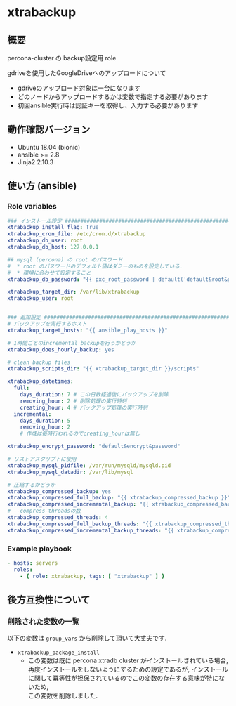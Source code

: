 # xtrabackup

## 概要

percona-cluster の backup設定用 role

gdriveを使用したGoogleDriveへのアップロードについて

* gdriveのアップロード対象は一台になります
* どのノードからアップロードするかは変数で指定する必要があります
* 初回ansible実行時は認証キーを取得し、入力する必要があります

## 動作確認バージョン

* Ubuntu 18.04 (bionic)
* ansible >= 2.8
* Jinja2 2.10.3

## 使い方 (ansible)

### Role variables

```yaml
### インストール設定 ###############################################################################
xtrabackup_install_flag: True
xtrabackup_cron_file: /etc/cron.d/xtrabackup
xtrabackup_db_user: root
xtrabackup_db_host: 127.0.0.1

## mysql (percona) の root のパスワード
#  * root のパスワードのデフォルト値はダミーのものを設定している.
#  * 環境に合わせて設定すること
xtrabackup_db_password: "{{ pxc_root_password | default('default&root&password') }}"

xtrabackup_target_dir: /var/lib/xtrabackup
xtrabackup_user: root


### 追加設定 ######################################################################################
# バックアップを実行するホスト
xtrabackup_target_hosts: "{{ ansible_play_hosts }}"

# 1時間ごとのincremental backupを行うかどうか
xtrabackup_does_hourly_backup: yes

# clean backup files
xtrabackup_scripts_dir: "{{ xtrabackup_target_dir }}/scripts"

xtrabackup_datetimes:
  full:
    days_duration: 7 # この日数経過後にバックアップを削除
    removing_hour: 2 # 削除処理の実行時刻
    creating_hour: 4 # バックアップ処理の実行時刻
  incremental:
    days_duration: 5
    removing_hour: 2
    # 作成は毎時行われるのでcreating_hourは無し

xtrabackup_encrypt_password: "default&encrypt&password"

# リストアスクリプトに使用
xtrabackup_mysql_pidfile: /var/run/mysqld/mysqld.pid
xtrabackup_mysql_datadir: /var/lib/mysql

# 圧縮するかどうか
xtrabackup_compressed_backup: yes
xtrabackup_compressed_full_backup: "{{ xtrabackup_compressed_backup }}"
xtrabackup_compressed_incremental_backup: "{{ xtrabackup_compressed_backup }}"
# --compress-threadsの数
xtrabackup_compressed_threads: 4
xtrabackup_compressed_full_backup_threads: "{{ xtrabackup_compressed_threads }}"
xtrabackup_compressed_incremental_backup_threads: "{{ xtrabackup_compressed_threads }}"
```

### Example playbook

```yaml
- hosts: servers
  roles:
    - { role: xtrabackup, tags: [ "xtrabackup" ] }
```

## 後方互換性について

### 削除された変数の一覧

以下の変数は `group_vars` から削除して頂いて大丈夫です.

* `xtrabackup_package_install`
  * この変数は既に percona xtradb cluster がインストールされている場合, 
    再度インストールをしないようにするための設定であるが, 
    インストールに関して冪等性が担保されているのでこの変数の存在する意味が特にないため,  
    この変数を削除しました.
